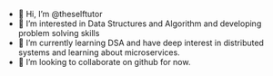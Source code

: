 - 👋 Hi, I’m @theselftutor
- 👀 I’m interested in Data Structures and Algorithm and developing problem solving skills
- 🌱 I’m currently learning DSA and have deep interest in distributed systems and learning about microservices.
- 💞️ I’m looking to collaborate on github for now.

<!---
theselftutor/theselftutor is a ✨ special ✨ repository because its `README.md` (this file) appears on your GitHub profile.
You can click the Preview link to take a look at your changes.
--->
